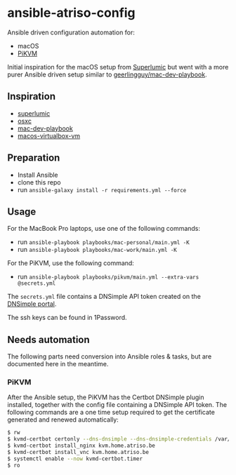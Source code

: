# ansible-atriso-config

Ansible driven configuration automation for:

* macOS
* [PiKVM](https://pikvm.org/)

Initial inspiration for the macOS setup from [Superlumic](https://github.com/superlumic)
but went with a more purer Ansible driven setup similar to [geerlingguy/mac-dev-playbook](https://github.com/geerlingguy/mac-dev-playbook).

## Inspiration

* [superlumic](https://github.com/superlumic/superlumic-config)
* [osxc](https://github.com/osxc/starter)
* [mac-dev-playbook](https://github.com/geerlingguy/mac-dev-playbook)
* [macos-virtualbox-vm](https://github.com/geerlingguy/macos-virtualbox-vm)

## Preparation

* Install Ansible
* clone this repo
* run `ansible-galaxy install -r requirements.yml --force`

## Usage

For the MacBook Pro laptops, use one of the following commands:

* run `ansible-playbook playbooks/mac-personal/main.yml -K`
* run `ansible-playbook playbooks/mac-work/main.yml -K`

For the PiKVM, use the following command:

* run `ansible-playbook playbooks/pikvm/main.yml --extra-vars @secrets.yml`

The `secrets.yml` file contains a DNSimple API token created on the [DNSimple portal](https://dnsimple.com/dashboard).

The ssh keys can be found in 1Password.

## Needs automation

The following parts need conversion into Ansible roles & tasks, but are documented here in the meantime.

### PiKVM

After the Ansible setup, the PiKVM has the Certbot DNSimple plugin installed, together with the config file containing a DNSimple API token. The following commands are a one time setup required to get the certificate generated and renewed automatically:

```bash
$ rw
$ kvmd-certbot certonly --dns-dnsimple --dns-dnsimple-credentials /var/lib/kvmd/pst/data/certbot/runroot/certbot-dnsimple.conf -d kvm.home.atriso.be --email ringo@de-smet.name -n --agree-tos
$ kvmd-certbot install_nginx kvm.home.atriso.be
$ kvmd-certbot install_vnc kvm.home.atriso.be
$ systemctl enable --now kvmd-certbot.timer
$ ro
```
